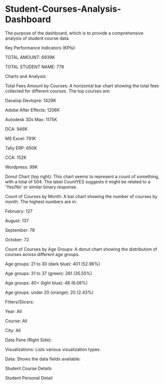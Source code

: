 # Student-Courses-Analysis-Dashboard
The purpose of the dashboard, which is to provide a comprehensive analysis of student course data.

Key Performance Indicators (KPIs):

TOTAL AMOUNT: 6939K

TOTAL STUDENT NAME: 778

Charts and Analysis:

Total Fees Amount by Courses: A horizontal bar chart showing the total fees collected for different courses. The top courses are:

Davalop Devlopre: 1429K

Adobe After Effects: 1206K

Autodesk 3Ds Max: 1175K

DCA: 946K

MS Excel: 791K

Tally ERP: 650K

CCA: 152K

Wordpress: 99K

Donut Chart (top right): This chart seems to represent a count of something, with a total of 504. The label CountYES suggests it might be related to a 'Yes/No' or similar binary response.

Count of Courses by Month: A bar chart showing the number of courses by month. The highest numbers are in:

February: 127

August: 137

September: 78

October: 72

Count of Courses by Age Groups: A donut chart showing the distribution of courses across different age groups.

Age groups: 21 to 30 (dark blue): 401 (52.96%)

Age groups: 31 to 37 (green): 261 (35.55%)

Age groups: 40+ (light blue): 48 (6.06%)

Age groups: under 20 (orange): 20 (2.43%)

Filters/Slicers:

Year: All

Course: All

City: All

Data Pane (Right Side):

Visualizations: Lists various visualization types.

Data: Shows the data fields available:

Student Course Details

Student Personal Detail
